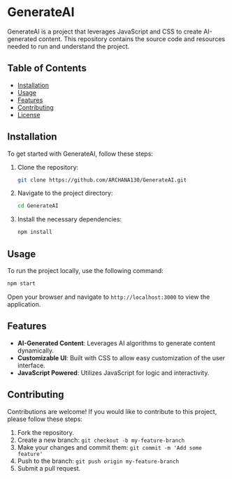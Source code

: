 
# GenerateAI

GenerateAI is a project that leverages JavaScript and CSS to create AI-generated content. This repository contains the source code and resources needed to run and understand the project.

## Table of Contents

- [Installation](#installation)
- [Usage](#usage)
- [Features](#features)
- [Contributing](#contributing)
- [License](#license)

## Installation

To get started with GenerateAI, follow these steps:

1. Clone the repository:
    ```bash
    git clone https://github.com/ARCHANA130/GenerateAI.git
    ```

2. Navigate to the project directory:
    ```bash
    cd GenerateAI
    ```

3. Install the necessary dependencies:
    ```bash
    npm install
    ```

## Usage

To run the project locally, use the following command:
```bash
npm start
```

Open your browser and navigate to `http://localhost:3000` to view the application.

## Features

- **AI-Generated Content**: Leverages AI algorithms to generate content dynamically.
- **Customizable UI**: Built with CSS to allow easy customization of the user interface.
- **JavaScript Powered**: Utilizes JavaScript for logic and interactivity.

## Contributing

Contributions are welcome! If you would like to contribute to this project, please follow these steps:

1. Fork the repository.
2. Create a new branch: `git checkout -b my-feature-branch`
3. Make your changes and commit them: `git commit -m 'Add some feature'`
4. Push to the branch: `git push origin my-feature-branch`
5. Submit a pull request.


